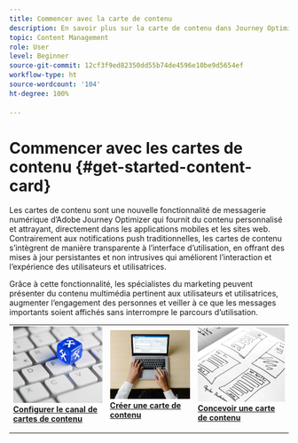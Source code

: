 ```yaml
---
title: Commencer avec la carte de contenu
description: En savoir plus sur la carte de contenu dans Journey Optimizer
topic: Content Management
role: User
level: Beginner
source-git-commit: 12cf3f9ed82350dd55b74de4596e10be9d5654ef
workflow-type: ht
source-wordcount: '104'
ht-degree: 100%

---
```


# Commencer avec les cartes de contenu {#get-started-content-card}

Les cartes de contenu sont une nouvelle fonctionnalité de messagerie numérique d’Adobe Journey Optimizer qui fournit du contenu personnalisé et attrayant, directement dans les applications mobiles et les sites web. Contrairement aux notifications push traditionnelles, les cartes de contenu s’intègrent de manière transparente à l’interface d’utilisation, en offrant des mises à jour persistantes et non intrusives qui améliorent l’interaction et l’expérience des utilisateurs et utilisatrices.

Grâce à cette fonctionnalité, les spécialistes du marketing peuvent présenter du contenu multimédia pertinent aux utilisateurs et utilisatrices, augmenter l’engagement des personnes et veiller à ce que les messages importants soient affichés sans interrompre le parcours d’utilisation.

<table style="table-layout:fixed"><tr style="border: 0;">
<td>
<a href="content-card-configuration.md">
<img alt="Lead" src="../assets/do-not-localize/sms-config.jpg">
</a>
<div><a href="content-card-configuration.md"><strong>Configurer le canal de cartes de contenu</strong>
</div>
<p>
</td>
<td>
<a href="create-content-card.md">
<img alt="Peu fréquent" src="../assets/do-not-localize/sms-create.jpeg">
</a>
<div>
<a href="create-content-card.md"><strong>Créer une carte de contenu</strong></a>
</div>
<p></td>
<td>
<a href="design-content-card.md">
<img alt="Validation" src="../assets/do-not-localize/web-design.jpg">
</a>
<div>
<a href="design-content-card.md"><strong>Concevoir une carte de contenu</strong></a>
</div>
<p>
</td>
</tr></table>


